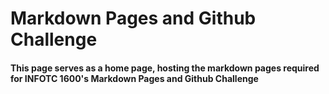 # Markdown Pages and Github Challenge

#### This page serves as a home page, hosting the markdown pages required for INFOTC 1600's Markdown Pages and Github Challenge

#### 